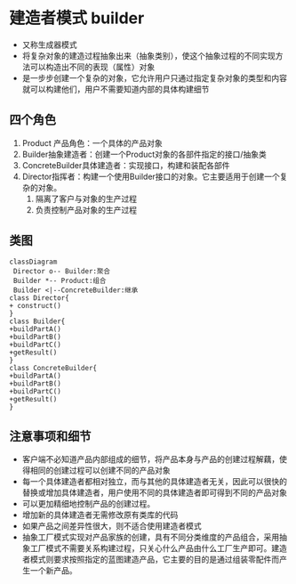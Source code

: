 # 建造者模式 builder

- 又称生成器模式
- 将复杂对象的建造过程抽象出来（抽象类别），使这个抽象过程的不同实现方法可以构造出不同的表现（属性）对象
- 是一步步创建一个复杂的对象，它允许用户只通过指定复杂对象的类型和内容就可以构建他们，用户不需要知道内部的具体构建细节

## 四个角色

1. Product 产品角色：一个具体的产品对象
2. Builder抽象建造者：创建一个Product对象的各部件指定的接口/抽象类
3. ConcreteBuilder具体建造者：实现接口，构建和装配各部件
4. Director指挥者：构建一个使用Builder接口的对象。它主要适用于创建一个复杂的对象。
   1. 隔离了客户与对象的生产过程
   2. 负责控制产品对象的生产过程

## 类图

```mermaid
classDiagram
 Director o-- Builder:聚合
 Builder *-- Product:组合
 Builder <|--ConcreteBuilder:继承
class Director{
+ construct()
}
class Builder{
+buildPartA()
+buildPartB()
+buildPartC()
+getResult()
}
class ConcreteBuilder{
+buildPartA()
+buildPartB()
+buildPartC()
+getResult()
}
```

## 注意事项和细节

- 客户端不必知道产品内部组成的细节，将产品本身与产品的创建过程解藕，使得相同的创建过程可以创建不同的产品对象
- 每一个具体建造者都相对独立，而与其他的具体建造者无关，因此可以很快的替换或增加具体建造者，用户使用不同的具体建造者即可得到不同的产品对象
- 可以更加精细地控制产品的创建过程。
- 增加新的具体建造者无需修改原有类库的代码
- 如果产品之间差异性很大，则不适合使用建造者模式
- 抽象工厂模式实现对产品家族的创建，具有不同分类维度的产品组合，采用抽象工厂模式不需要关系构建过程，只关心什么产品由什么工厂生产即可。建造者模式则要求按照指定的蓝图建造产品，它主要的目的是通过组装零配件而产生一个新产品。



